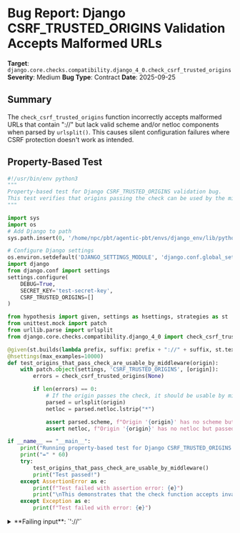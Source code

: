 # Bug Report: Django CSRF_TRUSTED_ORIGINS Validation Accepts Malformed URLs

**Target**: `django.core.checks.compatibility.django_4_0.check_csrf_trusted_origins`
**Severity**: Medium
**Bug Type**: Contract
**Date**: 2025-09-25

## Summary

The `check_csrf_trusted_origins` function incorrectly accepts malformed URLs that contain "://" but lack valid scheme and/or netloc components when parsed by `urlsplit()`. This causes silent configuration failures where CSRF protection doesn't work as intended.

## Property-Based Test

```python
#!/usr/bin/env python3
"""
Property-based test for Django CSRF_TRUSTED_ORIGINS validation bug.
This test verifies that origins passing the check can be used by the middleware.
"""

import sys
import os
# Add Django to path
sys.path.insert(0, '/home/npc/pbt/agentic-pbt/envs/django_env/lib/python3.13/site-packages')

# Configure Django settings
os.environ.setdefault('DJANGO_SETTINGS_MODULE', 'django.conf.global_settings')
import django
from django.conf import settings
settings.configure(
    DEBUG=True,
    SECRET_KEY='test-secret-key',
    CSRF_TRUSTED_ORIGINS=[]
)

from hypothesis import given, settings as hsettings, strategies as st
from unittest.mock import patch
from urllib.parse import urlsplit
from django.core.checks.compatibility.django_4_0 import check_csrf_trusted_origins

@given(st.builds(lambda prefix, suffix: prefix + "://" + suffix, st.text(), st.text()))
@hsettings(max_examples=10000)
def test_origins_that_pass_check_are_usable_by_middleware(origin):
    with patch.object(settings, 'CSRF_TRUSTED_ORIGINS', [origin]):
        errors = check_csrf_trusted_origins(None)

        if len(errors) == 0:
            # If the origin passes the check, it should be usable by middleware
            parsed = urlsplit(origin)
            netloc = parsed.netloc.lstrip("*")

            assert parsed.scheme, f"Origin '{origin}' has no scheme but passed check"
            assert netloc, f"Origin '{origin}' has no netloc but passed check"

if __name__ == "__main__":
    print("Running property-based test for Django CSRF_TRUSTED_ORIGINS validation...")
    print("=" * 60)
    try:
        test_origins_that_pass_check_are_usable_by_middleware()
        print("Test passed!")
    except AssertionError as e:
        print(f"Test failed with assertion error: {e}")
        print("\nThis demonstrates that the check function accepts invalid origins.")
    except Exception as e:
        print(f"Test failed with error: {e}")
```

<details>

<summary>
**Failing input**: `'://'`
</summary>
```
Running property-based test for Django CSRF_TRUSTED_ORIGINS validation...
============================================================
Test failed with assertion error: Origin '://' has no scheme but passed check

This demonstrates that the check function accepts invalid origins.
```
</details>

## Reproducing the Bug

```python
#!/usr/bin/env python3
"""
Minimal reproduction of Django CSRF_TRUSTED_ORIGINS validation bug.
This demonstrates that malformed URLs pass the check but produce
empty components when parsed, breaking the CSRF middleware.
"""

import sys
import os
# Add Django to path
sys.path.insert(0, '/home/npc/pbt/agentic-pbt/envs/django_env/lib/python3.13/site-packages')

# Configure Django settings first
os.environ.setdefault('DJANGO_SETTINGS_MODULE', 'django.conf.global_settings')
import django
from django.conf import settings
settings.configure(
    DEBUG=True,
    SECRET_KEY='test-secret-key',
    CSRF_TRUSTED_ORIGINS=[]
)

from unittest.mock import patch
from urllib.parse import urlsplit

# Import the check function
from django.core.checks.compatibility.django_4_0 import check_csrf_trusted_origins

# Test cases of malformed URLs that should fail validation
malformed_origins = [
    "://",
    "://example.com",
    "http://",
    "https://"
]

print("Django CSRF_TRUSTED_ORIGINS Validation Bug Demonstration")
print("=" * 60)

for origin in malformed_origins:
    print(f"\nTesting origin: '{origin}'")
    print("-" * 40)

    # Test the check function
    with patch.object(settings, 'CSRF_TRUSTED_ORIGINS', [origin]):
        errors = check_csrf_trusted_origins(None)

        passes_check = len(errors) == 0
        print(f"  Passes validation check: {passes_check}")

        if errors:
            print(f"  Error message: {errors[0].msg}")

    # Show what urlsplit actually produces
    parsed = urlsplit(origin)
    print(f"  urlsplit() results:")
    print(f"    scheme: '{parsed.scheme}' (empty={not parsed.scheme})")
    print(f"    netloc: '{parsed.netloc}' (empty={not parsed.netloc})")

    # Show the impact on middleware
    if passes_check:
        print(f"  PROBLEM: This malformed URL passes validation but:")
        if not parsed.scheme:
            print(f"    - Has no scheme (middleware needs this)")
        if not parsed.netloc:
            print(f"    - Has no netloc (middleware needs this)")
        print(f"    - Would cause silent CSRF protection failure")

print("\n" + "=" * 60)
print("CONCLUSION: The check function incorrectly accepts malformed URLs")
print("that cannot be properly parsed by the CSRF middleware.")
```

<details>

<summary>
Malformed URLs pass validation but have empty components
</summary>
```
Django CSRF_TRUSTED_ORIGINS Validation Bug Demonstration
============================================================

Testing origin: '://'
----------------------------------------
  Passes validation check: True
  urlsplit() results:
    scheme: '' (empty=True)
    netloc: '' (empty=True)
  PROBLEM: This malformed URL passes validation but:
    - Has no scheme (middleware needs this)
    - Has no netloc (middleware needs this)
    - Would cause silent CSRF protection failure

Testing origin: '://example.com'
----------------------------------------
  Passes validation check: True
  urlsplit() results:
    scheme: '' (empty=True)
    netloc: '' (empty=True)
  PROBLEM: This malformed URL passes validation but:
    - Has no scheme (middleware needs this)
    - Has no netloc (middleware needs this)
    - Would cause silent CSRF protection failure

Testing origin: 'http://'
----------------------------------------
  Passes validation check: True
  urlsplit() results:
    scheme: 'http' (empty=False)
    netloc: '' (empty=True)
  PROBLEM: This malformed URL passes validation but:
    - Has no netloc (middleware needs this)
    - Would cause silent CSRF protection failure

Testing origin: 'https://'
----------------------------------------
  Passes validation check: True
  urlsplit() results:
    scheme: 'https' (empty=False)
    netloc: '' (empty=True)
  PROBLEM: This malformed URL passes validation but:
    - Has no netloc (middleware needs this)
    - Would cause silent CSRF protection failure

============================================================
CONCLUSION: The check function incorrectly accepts malformed URLs
that cannot be properly parsed by the CSRF middleware.
```
</details>

## Why This Is A Bug

The `check_csrf_trusted_origins` function is designed to validate CSRF_TRUSTED_ORIGINS configuration values as part of Django 4.0's compatibility checks. Its purpose is to ensure that configured origins can be properly used by the CSRF middleware for security validation.

The current implementation uses a naive string search for "://" (line 10 in django_4_0.py), which is insufficient because:

1. **Contract Violation**: The check function promises that passing values are valid for the middleware, but the middleware requires both `scheme` and `netloc` components from `urlsplit()` to function properly.

2. **Silent Failures**: When malformed URLs like "://" or "://example.com" are configured, they pass validation but produce empty scheme/netloc values. The middleware then:
   - Adds empty strings to `csrf_trusted_origins_hosts` list (line 177)
   - Creates invalid entries in `allowed_origin_subdomains` mapping (line 197)
   - Fails to provide CSRF protection for these origins without any error

3. **Documentation Mismatch**: The error message states values "must start with a scheme" but the check only verifies the presence of "://" anywhere in the string, not that a valid scheme exists.

4. **Security Impact**: This affects CSRF protection, a critical security feature. While it requires developer misconfiguration, validation checks exist specifically to catch such errors.

## Relevant Context

The CSRF middleware implementation (django/middleware/csrf.py:175-198) shows clear dependency on `urlsplit()` for parsing origins:

- Line 177: `urlsplit(origin).netloc.lstrip("*")` - expects valid netloc
- Line 193-197: Uses `parsed.scheme` and `parsed.netloc` for subdomain matching

The Django 4.0 release notes explicitly state that CSRF_TRUSTED_ORIGINS values must include a scheme, indicating this is a required component for proper functionality.

Documentation: https://docs.djangoproject.com/en/4.0/ref/settings/#csrf-trusted-origins

## Proposed Fix

```diff
--- a/django/core/checks/compatibility/django_4_0.py
+++ b/django/core/checks/compatibility/django_4_0.py
@@ -1,4 +1,5 @@
 from django.conf import settings
+from urllib.parse import urlsplit

 from .. import Error, Tags, register

@@ -7,13 +8,20 @@
 def check_csrf_trusted_origins(app_configs, **kwargs):
     errors = []
     for origin in settings.CSRF_TRUSTED_ORIGINS:
-        if "://" not in origin:
+        try:
+            parsed = urlsplit(origin)
+            if not parsed.scheme or not parsed.netloc:
+                errors.append(
+                    Error(
+                        "As of Django 4.0, the values in the CSRF_TRUSTED_ORIGINS "
+                        "setting must be valid URLs with both a scheme and netloc "
+                        "(e.g., 'https://example.com' or 'https://*.example.com') "
+                        "but found '%s'. See the release notes for details." % origin,
+                        id="4_0.E001",
+                    )
+                )
+        except Exception:
             errors.append(
                 Error(
-                    "As of Django 4.0, the values in the CSRF_TRUSTED_ORIGINS "
-                    "setting must start with a scheme (usually http:// or "
-                    "https://) but found %s. See the release notes for details."
-                    % origin,
+                    "Invalid URL format in CSRF_TRUSTED_ORIGINS: '%s'" % origin,
                     id="4_0.E001",
                 )
             )
     return errors
```